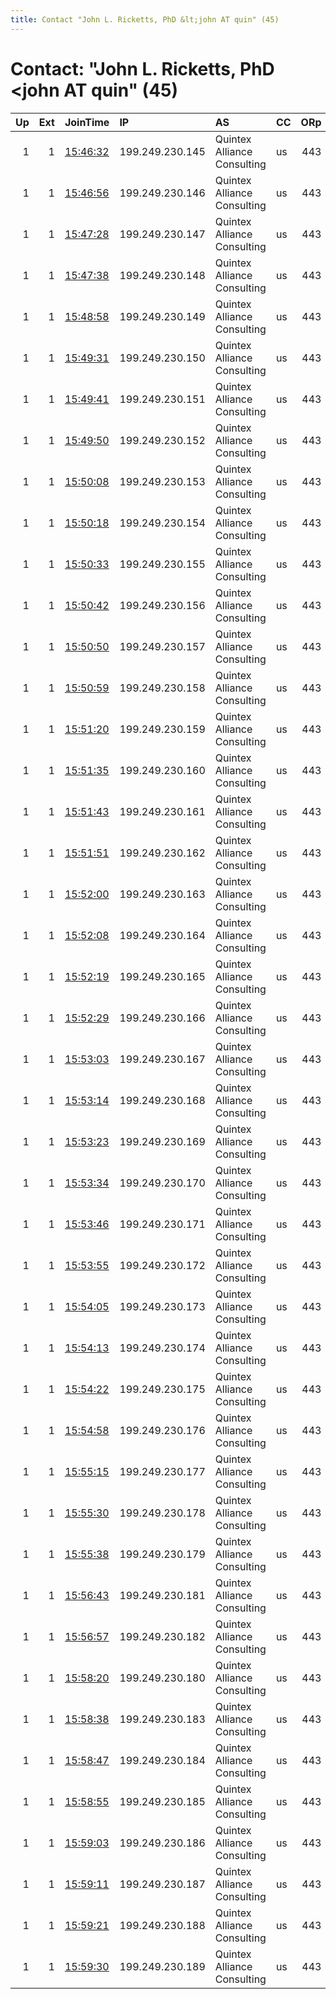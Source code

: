 ```yaml
---
title: Contact "John L. Ricketts, PhD &lt;john AT quin" (45)
---
```


# Contact: "John L. Ricketts, PhD &lt;john AT quin" (45)

|   Up |   Ext | JoinTime                                                                                            | IP              | AS                          | CC   |   ORp |   Dirp | OS    | Version   | Nickname   |   eFamMembers |
|-----:|------:|:----------------------------------------------------------------------------------------------------|:----------------|:----------------------------|:-----|------:|-------:|:------|:----------|:-----------|--------------:|
|    1 |     1 | [15:46:32](https://metrics.torproject.org/rs.html#details/21187DDD552605957B2EE5ABCBDA0E19251293ED) | 199.249.230.145 | Quintex Alliance Consulting | us   |   443 |     80 | Linux | 0.4.3.5   | Quintex56  |            96 |
|    1 |     1 | [15:46:56](https://metrics.torproject.org/rs.html#details/4316866D578B06DC79728883C8E5C9609F8311D8) | 199.249.230.146 | Quintex Alliance Consulting | us   |   443 |     80 | Linux | 0.4.3.5   | Quintex57  |            96 |
|    1 |     1 | [15:47:28](https://metrics.torproject.org/rs.html#details/4673A9741D2B7CF367CE3A6CE90C30E1820AAF9E) | 199.249.230.147 | Quintex Alliance Consulting | us   |   443 |     80 | Linux | 0.4.3.5   | Quintex58  |            96 |
|    1 |     1 | [15:47:38](https://metrics.torproject.org/rs.html#details/A389C523BE3B29EA59C75AC557BF5CFB69586DCB) | 199.249.230.148 | Quintex Alliance Consulting | us   |   443 |     80 | Linux | 0.4.3.5   | Quintex59  |            96 |
|    1 |     1 | [15:48:58](https://metrics.torproject.org/rs.html#details/7070199EF60B5B1AE4EA2EFB4881F9F90B6FA9EF) | 199.249.230.149 | Quintex Alliance Consulting | us   |   443 |     80 | Linux | 0.4.3.5   | Quintex60  |            96 |
|    1 |     1 | [15:49:31](https://metrics.torproject.org/rs.html#details/30C55C496F5C7B9868E0BC6349A1CD5623F0B75F) | 199.249.230.150 | Quintex Alliance Consulting | us   |   443 |     80 | Linux | 0.4.3.5   | Quintex61  |            96 |
|    1 |     1 | [15:49:41](https://metrics.torproject.org/rs.html#details/DE4F7A7B2DF8689B1F8D23ABA9E320D17638EAFD) | 199.249.230.151 | Quintex Alliance Consulting | us   |   443 |     80 | Linux | 0.4.3.5   | Quintex62  |            96 |
|    1 |     1 | [15:49:50](https://metrics.torproject.org/rs.html#details/4EE488AC0742BC6B747BB637A5635CE14E877F39) | 199.249.230.152 | Quintex Alliance Consulting | us   |   443 |     80 | Linux | 0.4.3.5   | Quintex63  |            96 |
|    1 |     1 | [15:50:08](https://metrics.torproject.org/rs.html#details/3F91F384ABF6D115080638E52381231D1BFBFC84) | 199.249.230.153 | Quintex Alliance Consulting | us   |   443 |     80 | Linux | 0.4.3.5   | Quintex64  |            96 |
|    1 |     1 | [15:50:18](https://metrics.torproject.org/rs.html#details/DA77AAFE0CC38DB958432B45910F47714D614AA8) | 199.249.230.154 | Quintex Alliance Consulting | us   |   443 |     80 | Linux | 0.4.3.5   | Quintex65  |            96 |
|    1 |     1 | [15:50:33](https://metrics.torproject.org/rs.html#details/501F5C4AACABEBFDC6A23543379F19B066396946) | 199.249.230.155 | Quintex Alliance Consulting | us   |   443 |     80 | Linux | 0.4.3.5   | Quintex66  |            96 |
|    1 |     1 | [15:50:42](https://metrics.torproject.org/rs.html#details/139C86C4C9BC94E89BAF79B15EBFDF9396DD5BB0) | 199.249.230.156 | Quintex Alliance Consulting | us   |   443 |     80 | Linux | 0.4.3.5   | Quintex67  |            96 |
|    1 |     1 | [15:50:50](https://metrics.torproject.org/rs.html#details/654D634FC4281B16FAB7217BABDC3F179A8F2D29) | 199.249.230.157 | Quintex Alliance Consulting | us   |   443 |     80 | Linux | 0.4.3.5   | Quintex68  |            96 |
|    1 |     1 | [15:50:59](https://metrics.torproject.org/rs.html#details/90BF7147B422A1BABEFA503656EBD17987424441) | 199.249.230.158 | Quintex Alliance Consulting | us   |   443 |     80 | Linux | 0.4.3.5   | Quintex69  |            96 |
|    1 |     1 | [15:51:20](https://metrics.torproject.org/rs.html#details/A8AC5C1BA09DB94123E2BB990984B8A89E2896B0) | 199.249.230.159 | Quintex Alliance Consulting | us   |   443 |     80 | Linux | 0.4.3.5   | Quintex70  |            96 |
|    1 |     1 | [15:51:35](https://metrics.torproject.org/rs.html#details/DAE94877199B925D5F79C2B00D7B834D16993AF9) | 199.249.230.160 | Quintex Alliance Consulting | us   |   443 |     80 | Linux | 0.4.3.5   | Quintex71  |            96 |
|    1 |     1 | [15:51:43](https://metrics.torproject.org/rs.html#details/9370F55D4BBF72FBDF13C41D65C8B814B4300CC8) | 199.249.230.161 | Quintex Alliance Consulting | us   |   443 |     80 | Linux | 0.4.3.5   | Quintex72  |            96 |
|    1 |     1 | [15:51:51](https://metrics.torproject.org/rs.html#details/2F81DA22A649EBB0CCD20A97527207E2E841F5F6) | 199.249.230.162 | Quintex Alliance Consulting | us   |   443 |     80 | Linux | 0.4.3.5   | Quintex73  |            96 |
|    1 |     1 | [15:52:00](https://metrics.torproject.org/rs.html#details/EDCDF42475CD60A8EBDFA7CFE64B5006AB9FA783) | 199.249.230.163 | Quintex Alliance Consulting | us   |   443 |     80 | Linux | 0.4.3.5   | Quintex74  |            96 |
|    1 |     1 | [15:52:08](https://metrics.torproject.org/rs.html#details/3268B4C7DC8D31C30FF14480409DD6D6B0702C9E) | 199.249.230.164 | Quintex Alliance Consulting | us   |   443 |     80 | Linux | 0.4.3.5   | Quintex75  |            96 |
|    1 |     1 | [15:52:19](https://metrics.torproject.org/rs.html#details/DAC0FD4D1A6D18ABF95AF248935EC56F46E5A921) | 199.249.230.165 | Quintex Alliance Consulting | us   |   443 |     80 | Linux | 0.4.3.5   | Quintex76  |            96 |
|    1 |     1 | [15:52:29](https://metrics.torproject.org/rs.html#details/1BBCAEB763CA46DEB565A7251FAA6AC79A388ADD) | 199.249.230.166 | Quintex Alliance Consulting | us   |   443 |     80 | Linux | 0.4.3.5   | Quintex77  |            96 |
|    1 |     1 | [15:53:03](https://metrics.torproject.org/rs.html#details/8A63E4CC86E4AFF54E07AF9D2340DFDFB8674312) | 199.249.230.167 | Quintex Alliance Consulting | us   |   443 |     80 | Linux | 0.4.3.5   | Quintex78  |            96 |
|    1 |     1 | [15:53:14](https://metrics.torproject.org/rs.html#details/F664E5E50B4D216E5940DA7E9CF653F5F9DC561B) | 199.249.230.168 | Quintex Alliance Consulting | us   |   443 |     80 | Linux | 0.4.3.5   | Quintex79  |            96 |
|    1 |     1 | [15:53:23](https://metrics.torproject.org/rs.html#details/D4E585CE0E37A8B34F0D534CA396B97238B12BFA) | 199.249.230.169 | Quintex Alliance Consulting | us   |   443 |     80 | Linux | 0.4.3.5   | Quintex80  |            96 |
|    1 |     1 | [15:53:34](https://metrics.torproject.org/rs.html#details/A91F3E4D2CCD81F5C865E143525F92A790CDF17E) | 199.249.230.170 | Quintex Alliance Consulting | us   |   443 |     80 | Linux | 0.4.3.5   | Quintex81  |            96 |
|    1 |     1 | [15:53:46](https://metrics.torproject.org/rs.html#details/7B046CEA50092F9AB2F712D84F52E8FA00D83877) | 199.249.230.171 | Quintex Alliance Consulting | us   |   443 |     80 | Linux | 0.4.3.5   | Quintex82  |            96 |
|    1 |     1 | [15:53:55](https://metrics.torproject.org/rs.html#details/A8B887B3DC8B864E2F0B58F92B0C10D493B5AFFE) | 199.249.230.172 | Quintex Alliance Consulting | us   |   443 |     80 | Linux | 0.4.3.5   | Quintex83  |            96 |
|    1 |     1 | [15:54:05](https://metrics.torproject.org/rs.html#details/891F75C9EA906010BE9097D9573F72F462D88A19) | 199.249.230.173 | Quintex Alliance Consulting | us   |   443 |     80 | Linux | 0.4.3.5   | Quintex84  |            96 |
|    1 |     1 | [15:54:13](https://metrics.torproject.org/rs.html#details/00EB3A12C77E70F19F66A7BBD094D62969AF350D) | 199.249.230.174 | Quintex Alliance Consulting | us   |   443 |     80 | Linux | 0.4.3.5   | Quintex85  |            96 |
|    1 |     1 | [15:54:22](https://metrics.torproject.org/rs.html#details/DD9849BD5CF3DC769FA2AEDBF9F15BF5B96A6957) | 199.249.230.175 | Quintex Alliance Consulting | us   |   443 |     80 | Linux | 0.4.3.5   | Quintex86  |            96 |
|    1 |     1 | [15:54:58](https://metrics.torproject.org/rs.html#details/F0B60D25C2E83EA707C2886CFA59CDFE026A0D59) | 199.249.230.176 | Quintex Alliance Consulting | us   |   443 |     80 | Linux | 0.4.3.5   | Quintex87  |            96 |
|    1 |     1 | [15:55:15](https://metrics.torproject.org/rs.html#details/A8BEB150F4BAD51BC6309ED93BFD40022A72A618) | 199.249.230.177 | Quintex Alliance Consulting | us   |   443 |     80 | Linux | 0.4.3.5   | Quintex88  |            96 |
|    1 |     1 | [15:55:30](https://metrics.torproject.org/rs.html#details/4EBF459880000DAB6FDDAF0AE5122D0149097559) | 199.249.230.178 | Quintex Alliance Consulting | us   |   443 |     80 | Linux | 0.4.3.5   | Quintex89  |            96 |
|    1 |     1 | [15:55:38](https://metrics.torproject.org/rs.html#details/3A1BC65DF03ECD50FDF7CFF9C5A4E049FCB9C1AF) | 199.249.230.179 | Quintex Alliance Consulting | us   |   443 |     80 | Linux | 0.4.3.5   | Quintex90  |            96 |
|    1 |     1 | [15:56:43](https://metrics.torproject.org/rs.html#details/D3A1B7DEF370CBC6055F3FC540A518C8576D7570) | 199.249.230.181 | Quintex Alliance Consulting | us   |   443 |     80 | Linux | 0.4.3.5   | Quintex92  |            96 |
|    1 |     1 | [15:56:57](https://metrics.torproject.org/rs.html#details/320D73AF6CC78987E710789847BFB8D61C31BD4B) | 199.249.230.182 | Quintex Alliance Consulting | us   |   443 |     80 | Linux | 0.4.3.5   | Quintex93  |            96 |
|    1 |     1 | [15:58:20](https://metrics.torproject.org/rs.html#details/6748BA531097A930776F90E20B6EFBA3519A23C0) | 199.249.230.180 | Quintex Alliance Consulting | us   |   443 |     80 | Linux | 0.4.3.5   | Quintex91  |            96 |
|    1 |     1 | [15:58:38](https://metrics.torproject.org/rs.html#details/A2C3CB1520C75BEDB21244FD1DF1C371C26E959E) | 199.249.230.183 | Quintex Alliance Consulting | us   |   443 |     80 | Linux | 0.4.3.5   | Quintex94  |            96 |
|    1 |     1 | [15:58:47](https://metrics.torproject.org/rs.html#details/9C2232ADECCEC6AE0C457D2ED3AE63425540C596) | 199.249.230.184 | Quintex Alliance Consulting | us   |   443 |     80 | Linux | 0.4.3.5   | Quintex95  |            96 |
|    1 |     1 | [15:58:55](https://metrics.torproject.org/rs.html#details/FAB96E0069596CACADCF1FCBA2407FCE505ED06D) | 199.249.230.185 | Quintex Alliance Consulting | us   |   443 |     80 | Linux | 0.4.3.5   | Quintex96  |            96 |
|    1 |     1 | [15:59:03](https://metrics.torproject.org/rs.html#details/AF57275D067ACF1EADE51E32860C8E569190BB24) | 199.249.230.186 | Quintex Alliance Consulting | us   |   443 |     80 | Linux | 0.4.3.5   | Quintex97  |            96 |
|    1 |     1 | [15:59:11](https://metrics.torproject.org/rs.html#details/E3A491D490DC1C3832D7F68615EEB4508C857D8B) | 199.249.230.187 | Quintex Alliance Consulting | us   |   443 |     80 | Linux | 0.4.3.5   | Quintex98  |            96 |
|    1 |     1 | [15:59:21](https://metrics.torproject.org/rs.html#details/DA5C9A58DBD49E83821BC56FCBC8AD9209680CA3) | 199.249.230.188 | Quintex Alliance Consulting | us   |   443 |     80 | Linux | 0.4.3.5   | Quintex99  |            96 |
|    1 |     1 | [15:59:30](https://metrics.torproject.org/rs.html#details/521C30A968743B13E17E22E39BE52DA020FB92E1) | 199.249.230.189 | Quintex Alliance Consulting | us   |   443 |     80 | Linux | 0.4.3.5   | Quintex100 |            96 |
